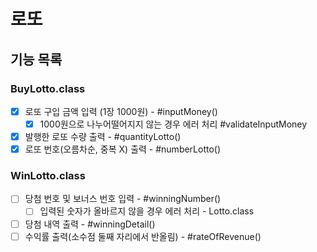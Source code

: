 # 로또

## 기능 목록
### BuyLotto.class
- [x] 로또 구입 금액 입력 (1장 1000원) - #inputMoney()
    - [x] 1000원으로 나누어떨어지지 않는 경우 에러 처리 #validateInputMoney
- [x] 발행한 로또 수량 출력 - #quantityLotto()
- [x] 로또 번호(오름차순, 중복 X) 출력 - #numberLotto()

### WinLotto.class
- [ ] 당첨 번호 및 보너스 번호 입력 - #winningNumber()
  - [ ] 입력된 숫자가 올바르지 않을 경우 에러 처리 - Lotto.class
- [ ] 당첨 내역 출력 - #winningDetail()
- [ ] 수익률 출력(소수점 둘째 자리에서 반올림) - #rateOfRevenue()